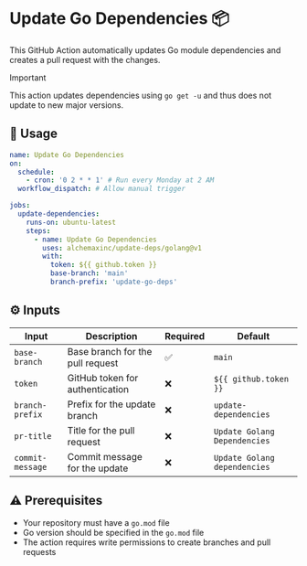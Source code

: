 # Update Go Dependencies :package:

This GitHub Action automatically updates Go module dependencies and creates a pull request with the changes.

> [!IMPORTANT]  
> This action updates dependencies using `go get -u` and thus does not update to new major versions.

## :rocket: Usage

```yaml
name: Update Go Dependencies
on:
  schedule:
    - cron: '0 2 * * 1' # Run every Monday at 2 AM
  workflow_dispatch: # Allow manual trigger

jobs:
  update-dependencies:
    runs-on: ubuntu-latest
    steps:
      - name: Update Go Dependencies
        uses: alchemaxinc/update-deps/golang@v1
        with:
          token: ${{ github.token }}
          base-branch: 'main'
          branch-prefix: 'update-go-deps'
```

## :gear: Inputs

| Input            | Description                      | Required           | Default                      |
| ---------------- | -------------------------------- | ------------------ | ---------------------------- |
| `base-branch`    | Base branch for the pull request | :white_check_mark: | `main`                       |
| `token`          | GitHub token for authentication  | :x:                | `${{ github.token }}`        |
| `branch-prefix`  | Prefix for the update branch     | :x:                | `update-dependencies`        |
| `pr-title`       | Title for the pull request       | :x:                | `Update Golang Dependencies` |
| `commit-message` | Commit message for the update    | :x:                | `Update Golang dependencies` |

## :warning: Prerequisites

- Your repository must have a `go.mod` file
- Go version should be specified in the `go.mod` file
- The action requires write permissions to create branches and pull requests
